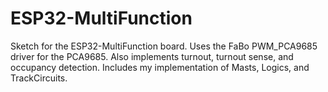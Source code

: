 # ESP32-MultiFunction

Sketch for the ESP32-MultiFunction board. Uses the FaBo PWM_PCA9685 driver for
the PCA9685. Also implements turnout, turnout sense, and occupancy detection.
Includes my implementation of Masts, Logics, and TrackCircuits.
